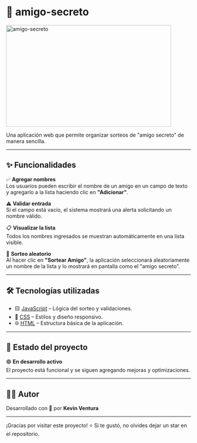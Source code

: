 # 🎁 amigo-secreto

<img width="450" height="277" alt="amigo-secreto" src="https://github.com/user-attachments/assets/f80365c5-d41a-42a4-a42a-8c6e709c6e49" />

Una aplicación web que permite organizar sorteos de "amigo secreto" de manera sencilla.

---

## ✨ Funcionalidades

✅ **Agregar nombres**  
Los usuarios pueden escribir el nombre de un amigo en un campo de texto y agregarlo a la lista haciendo clic en **"Adicionar"**.

⚠️ **Validar entrada**  
Si el campo está vacío, el sistema mostrará una alerta solicitando un nombre válido.

📋 **Visualizar la lista**  
Todos los nombres ingresados se muestran automáticamente en una lista visible.

🎲 **Sorteo aleatorio**  
Al hacer clic en **"Sortear Amigo"**, la aplicación seleccionará aleatoriamente un nombre de la lista y lo mostrará en pantalla como el "amigo secreto".

---

## 🛠️ Tecnologías utilizadas

- 🟨 [JavaScript](https://developer.mozilla.org/es/docs/Web/JavaScript) – Lógica del sorteo y validaciones.
- 🎨 [CSS](https://developer.mozilla.org/es/docs/Web/CSS) – Estilos y diseño responsivo.
- 🌐 [HTML](https://developer.mozilla.org/es/docs/Web/HTML) – Estructura básica de la aplicación.

---

## 🚧 Estado del proyecto

🟢 **En desarrollo activo**  
El proyecto está funcional y se siguen agregando mejoras y optimizaciones.

---

## 👩‍💻 Autor

Desarrollado con 💙 por **Kevin Ventura**

---


¡Gracias por visitar este proyecto! ⭐ Si te gustó, no olvides dejar un star en el repositorio.

